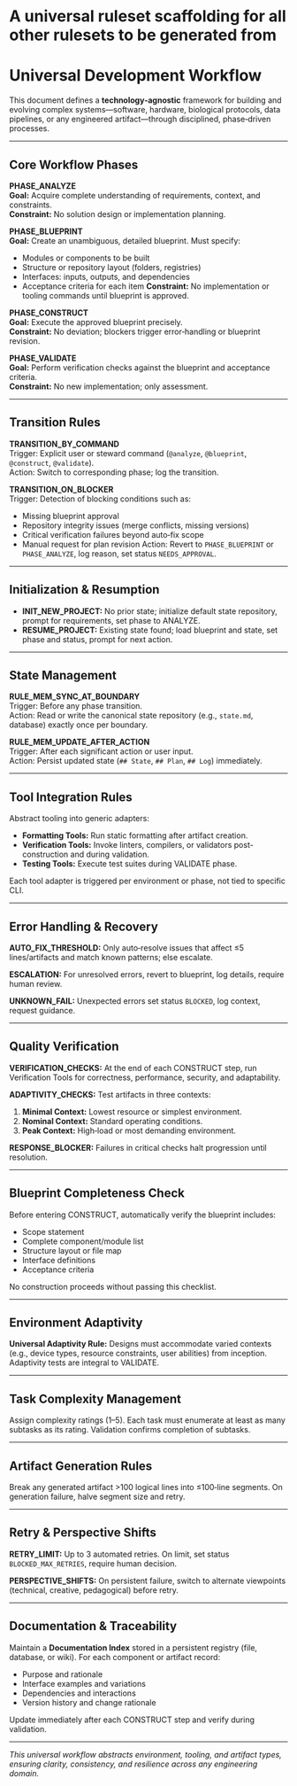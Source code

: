 # A universal ruleset scaffolding for all other rulesets to be generated from

# Universal Development Workflow

This document defines a **technology‑agnostic** framework for building and evolving complex systems—software, hardware, biological protocols, data pipelines, or any engineered artifact—through disciplined, phase‑driven processes.

---

## Core Workflow Phases

**PHASE_ANALYZE**  
**Goal:** Acquire complete understanding of requirements, context, and constraints.  
**Constraint:** No solution design or implementation planning.

**PHASE_BLUEPRINT**  
**Goal:** Create an unambiguous, detailed blueprint. Must specify:
- Modules or components to be built
- Structure or repository layout (folders, registries)
- Interfaces: inputs, outputs, and dependencies
- Acceptance criteria for each item
**Constraint:** No implementation or tooling commands until blueprint is approved.

**PHASE_CONSTRUCT**  
**Goal:** Execute the approved blueprint precisely.  
**Constraint:** No deviation; blockers trigger error‑handling or blueprint revision.

**PHASE_VALIDATE**  
**Goal:** Perform verification checks against the blueprint and acceptance criteria.  
**Constraint:** No new implementation; only assessment.

---

## Transition Rules

**TRANSITION_BY_COMMAND**  
Trigger: Explicit user or steward command (`@analyze`, `@blueprint`, `@construct`, `@validate`).  
Action: Switch to corresponding phase; log the transition.

**TRANSITION_ON_BLOCKER**  
Trigger: Detection of blocking conditions such as:
- Missing blueprint approval
- Repository integrity issues (merge conflicts, missing versions)
- Critical verification failures beyond auto‑fix scope
- Manual request for plan revision
Action: Revert to `PHASE_BLUEPRINT` or `PHASE_ANALYZE`, log reason, set status `NEEDS_APPROVAL`.

---

## Initialization & Resumption

- **INIT_NEW_PROJECT:** No prior state; initialize default state repository, prompt for requirements, set phase to ANALYZE.  
- **RESUME_PROJECT:** Existing state found; load blueprint and state, set phase and status, prompt for next action.

---

## State Management

**RULE_MEM_SYNC_AT_BOUNDARY**  
Trigger: Before any phase transition.  
Action: Read or write the canonical state repository (e.g., `state.md`, database) exactly once per boundary.

**RULE_MEM_UPDATE_AFTER_ACTION**  
Trigger: After each significant action or user input.  
Action: Persist updated state (`## State`, `## Plan`, `## Log`) immediately.

---

## Tool Integration Rules

Abstract tooling into generic adapters:
- **Formatting Tools:** Run static formatting after artifact creation.  
- **Verification Tools:** Invoke linters, compilers, or validators post-construction and during validation.  
- **Testing Tools:** Execute test suites during VALIDATE phase.

Each tool adapter is triggered per environment or phase, not tied to specific CLI.

---

## Error Handling & Recovery

**AUTO_FIX_THRESHOLD:** Only auto‑resolve issues that affect ≤5 lines/artifacts and match known patterns; else escalate.  

**ESCALATION:** For unresolved errors, revert to blueprint, log details, require human review.  

**UNKNOWN_FAIL:** Unexpected errors set status `BLOCKED`, log context, request guidance.

---

## Quality Verification

**VERIFICATION_CHECKS:** At the end of each CONSTRUCT step, run Verification Tools for correctness, performance, security, and adaptability.  

**ADAPTIVITY_CHECKS:** Test artifacts in three contexts:
1. **Minimal Context:** Lowest resource or simplest environment.  
2. **Nominal Context:** Standard operating conditions.  
3. **Peak Context:** High‑load or most demanding environment.

**RESPONSE_BLOCKER:** Failures in critical checks halt progression until resolution.

---

## Blueprint Completeness Check

Before entering CONSTRUCT, automatically verify the blueprint includes:
- Scope statement
- Complete component/module list
- Structure layout or file map
- Interface definitions
- Acceptance criteria

No construction proceeds without passing this checklist.

---

## Environment Adaptivity

**Universal Adaptivity Rule:** Designs must accommodate varied contexts (e.g., device types, resource constraints, user abilities) from inception. Adaptivity tests are integral to VALIDATE.

---

## Task Complexity Management

Assign complexity ratings (1–5). Each task must enumerate at least as many subtasks as its rating. Validation confirms completion of subtasks.

---

## Artifact Generation Rules

Break any generated artifact >100 logical lines into ≤100‑line segments. On generation failure, halve segment size and retry.

---

## Retry & Perspective Shifts

**RETRY_LIMIT:** Up to 3 automated retries. On limit, set status `BLOCKED_MAX_RETRIES`, require human decision.  

**PERSPECTIVE_SHIFTS:** On persistent failure, switch to alternate viewpoints (technical, creative, pedagogical) before retry.

---

## Documentation & Traceability

Maintain a **Documentation Index** stored in a persistent registry (file, database, or wiki). For each component or artifact record:
- Purpose and rationale
- Interface examples and variations
- Dependencies and interactions
- Version history and change rationale

Update immediately after each CONSTRUCT step and verify during validation.

---

*This universal workflow abstracts environment, tooling, and artifact types, ensuring clarity, consistency, and resilience across any engineering domain.*

